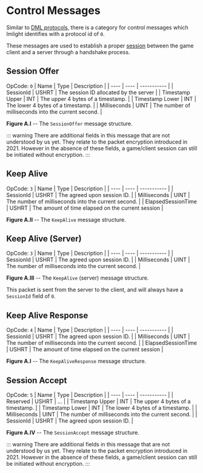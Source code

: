 # Control Messages
Similar to [DML protocols](../dml/protocols.md), there is a category for control messages which Imlight identifies with a protocol id of `0`.

These messages are used to establish a proper [session](./session.md) between the game client and a server through a handshake process.

## Session Offer
OpCode: `0`
| Name | Type | Description |
| ---- | ---- | ----------- |
| SessionId | USHRT | The session ID allocated by the server |
| Timestamp Upper | INT | The upper 4 bytes of a timestamp. |
| Timestamp Lower | INT | The lower 4 bytes of a timestamp. |
| Milliseconds | UINT | The number of milliseconds into the current second. |

__Figure A.I__ -- The `SessionOffer` message structure.

::: warning
There are additional fields in this message that are not understood by us yet. They relate to the packet encryption introduced in 2021. However in the absence of these fields, a game/client session can still be initiated without encryption.
:::

## Keep Alive
OpCode: `3`
| Name | Type | Description |
| ---- | ---- | ----------- |
| SessionId | USHRT | The agreed upon session ID. |
| Milliseconds | UINT | The number of milliseconds into the current second. |
| ElapsedSessionTime | USHRT | The amount of time elapsed on the current session |

__Figure A.II__ -- The `KeepAlive` message structure.

## Keep Alive (Server)
OpCode: `3`
| Name | Type | Description |
| ---- | ---- | ----------- |
| SessionId | USHRT | The agreed upon session ID. |
| Milliseconds | UINT | The number of milliseconds into the current second. |

__Figure A.III__ -- The `KeepAlive` (server) message structure.

This packet is sent from the server to the client, and will always have a `SessionId` field of `0`.

## Keep Alive Response
OpCode: `4`
| Name | Type | Description |
| ---- | ---- | ----------- |
| SessionId | USHRT | The agreed upon session ID. |
| Milliseconds | UINT | The number of milliseconds into the current second. |
| ElapsedSessionTime | USHRT | The amount of time elapsed on the current session |

__Figure A.I__ -- The `KeepAliveResponse` message structure.

## Session Accept
OpCode: `5`
| Name | Type | Description |
| ---- | ---- | ----------- |
| Reserved | USHRT | ... |
| Timestamp Upper | INT | The upper 4 bytes of a timestamp. |
| Timestamp Lower | INT | The lower 4 bytes of a timestamp. |
| Milliseconds | UINT | The number of milliseconds into the current second. |
| SessionId | USHRT | The agreed upon session ID. |

__Figure A.IV__ -- The `SessionAccept` message structure.

::: warning
There are additional fields in this message that are not understood by us yet. They relate to the packet encryption introduced in 2021. However in the absence of these fields, a game/client session can still be initiated without encryption.
:::
